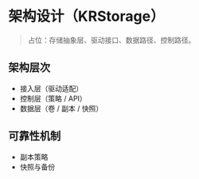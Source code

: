 # 架构设计（KRStorage）

> 占位：存储抽象层、驱动接口、数据路径、控制路径。

## 架构层次
- 接入层（驱动适配）
- 控制层（策略 / API）
- 数据层（卷 / 副本 / 快照）

## 可靠性机制
- 副本策略
- 快照与备份
